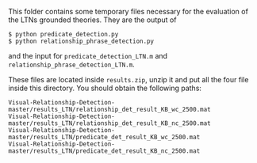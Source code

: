 This folder contains some temporary files necessary for the evaluation of the LTNs grounded theories. They are the output of
```
$ python predicate_detection.py
$ python relationship_phrase_detection.py
```
and the input for `predicate_detection_LTN.m` and `relationship_phrase_detection_LTN.m`.

These files are located inside `results.zip`, unzip it and put all the four file inside this directory. You should obtain the following paths:
```
Visual-Relationship-Detection-master/results_LTN/relationship_det_result_KB_wc_2500.mat
Visual-Relationship-Detection-master/results_LTN/relationship_det_result_KB_nc_2500.mat
Visual-Relationship-Detection-master/results_LTN/predicate_det_result_KB_wc_2500.mat
Visual-Relationship-Detection-master/results_LTN/predicate_det_result_KB_nc_2500.mat
```

